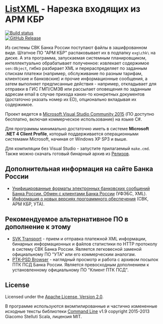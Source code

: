 # [ListXML](http://diev.github.io/ListXML/) - Нарезка входящих из АРМ КБР

[![Build status](https://ci.appveyor.com/api/projects/status/45j0q24sg6aiiq52?svg=true)](https://ci.appveyor.com/project/diev/listxml)  
[![GitHub Release](https://img.shields.io/github/release/diev/ListXML.svg)](https://github.com/diev/ListXML/releases/latest)

Из системы СВК Банка России поступают файлы в зашифрованном виде. 
Штатное ПО "АРМ КБР" распаковывает их в подпапку `exg\chk\` на диске. 
А эта программа, запускаемая системным планировщиком, интеллектуально 
обрабатывает полученное: извлекает содержимое `sen:Object`, 
гибко разбирает XML и перераспределяет по заданным спискам платежи 
(например, обслуживание по разным тарифам, клиентские и банковские) 
и прочие информационные сообщения, а затем выполняет предписанные действия - 
например, откладывает для отправки в ГИС ГМП/СМЭВ или рассылает оповещения 
по заданным адресам email в случае прихода каких-то конкретных документов 
(достаточно указать номер их ED), опционально вкладывая их содержимое.

Проект ведется в 
[Microsoft Visual Studio Community 2015](https://www.visualstudio.com/) 
(ПО доступно бесплатно, включая коммерческое использование) на языке C#.

Для программы минимально достаточно иметь в системе 
**Microsoft .NET 4 Client Profile**, который поддерживается операционными 
системами Microsoft, начиная от Windows XP SP3 и выше.

Для компиляции без Visual Studio - запустите прилагаемый `make.cmd`. 
Также можно скачать готовый бинарный архив из [Релизов](/diev/ListXML/releases).

## Дополнительная информация на сайте Банка России

* [Унифицированные форматы электронных банковских сообщений Банка России. 
Обмен с клиентами Банка России](http://www.cbr.ru/analytics/Formats) 
(УФЭБС, XML).
* [Информация о новых версиях программного 
обеспечения](http://www.cbr.ru/mcirabis/?PrtId=itest) (СВК, АРМ КБР, УТА).

## Рекомендуемое альтернативное ПО в дополнение к этому

* [SVK Transport](http://diev.github.io/SVK-Transport-hta) - 
прием и отправка платежной XML информации, бинарных информационных и файлов 
статистики по HTTP протоколу в систему СВК Банка России. Является легковесной 
заменой официальному ПО "УТА" или его коммерческим аналогам.
* [PTK-PSD Browser](http://diev.github.io/PTK-PSD-Browser-hta) - 
наглядный просмотр и работа с архивом посылок ПТК ПСД Банка России. Является 
превосходным дополнением к установленному официальному ПО "Клиент ПТК ПСД".

## License

Licensed under the [Apache License, Version 2.0](LICENSE).

В программе используются вкомпилированные и частично измененные исходные 
тексты библиотеки [Command Line](/gsscoder/commandline) v1.9 copyright 
2015-2013 Giacomo Stelluti Scala, лицензия MIT.
